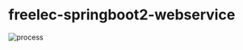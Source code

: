 # freelec-springboot2-webservice


![process](https://user-images.githubusercontent.com/57219160/90869301-fcac2980-e3d2-11ea-98f9-f587f1726902.png)
